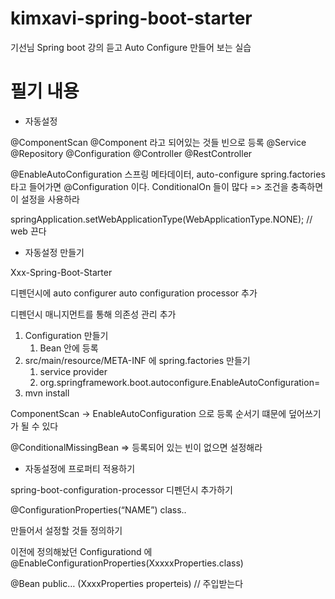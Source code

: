 # kimxavi-spring-boot-starter
기선님 Spring boot 강의 듣고 Auto Configure 만들어 보는 실습


# 필기 내용

* 자동설정

@ComponentScan
@Component 라고 되어있는 것들 빈으로 등록
@Service @Repository @Configuration @Controller @RestController



@EnableAutoConfiguration
스프링 메타데이터, auto-configure
spring.factories 타고 들어가면
@Configuration 이다.
ConditionalOn 들이 많다 => 조건을 충족하면 이 설정을 사용하라

springApplication.setWebApplicationType(WebApplicationType.NONE);
// web 끈다

* 자동설정 만들기

Xxx-Spring-Boot-Starter

디펜던시에
auto configurer
auto configuration processor 추가

디펜던시 매니지먼트를 통해 의존성 관리 추가

1. Configuration 만들기
    1. Bean 안에 등록
2. src/main/resource/META-INF 에 spring.factories 만들기
    1. service provider
    2. org.springframework.boot.autoconfigure.EnableAutoConfiguration=
3. mvn install


ComponentScan -> EnableAutoConfiguration 으로
등록 순서기 떄문에 덮어쓰기가 될 수 있다

@ConditionalMissingBean
=> 등록되어 있는 빈이 없으면 설정해라

* 자동설정에 프로퍼티 적용하기

spring-boot-configuration-processor 디펜던시 추가하기

@ConfigurationProperties(“NAME”)
class..

만들어서 설정할 것들 정의하기


이전에 정의해놨던 Configurationd 에
@EnableConfigurationProperties(XxxxxProperties.class)

@Bean
public… (XxxxProperties properteis) // 주입받는다
